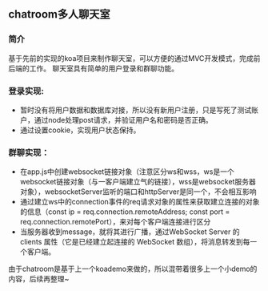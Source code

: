 ## chatroom多人聊天室
### 简介
基于先前的实现的koa项目来制作聊天室，可以方便的通过MVC开发模式，完成前后端的工作。
聊天室具有简单的用户登录和群聊功能。

### 登录实现:
- 暂时没有将用户数据和数据库对接，所以没有新用户注册，只是写死了测试账户，通过node处理post请求，并验证用户名和密码是否正确。
- 通过设置cookie，实现用户状态保持。
### 群聊实现：
- 在app.js中创建websocket链接对象（注意区分ws和wss，ws是一个websocket链接对象（与一客户端建立气的链接），wss是websocket服务器对象），websocketServer监听的端口和httpServer是同一个，不会相互影响
- 通过建立ws中的connection事件的req请求对象的属性来获取建立连接的对象的信息（const ip = req.connection.remoteAddress; const port = req.connection.remotePort），来对每个客户端连接进行区分
- 当服务器收到message，就将其进行广播，通过WebSocket Server 的clients 属性（它是已经建立起连接的 WebSocket 数组），将消息转发到每一个客户端。

由于chatroom是基于上一个koademo来做的，所以混带着很多上一个小demo的内容，后续再整理~
